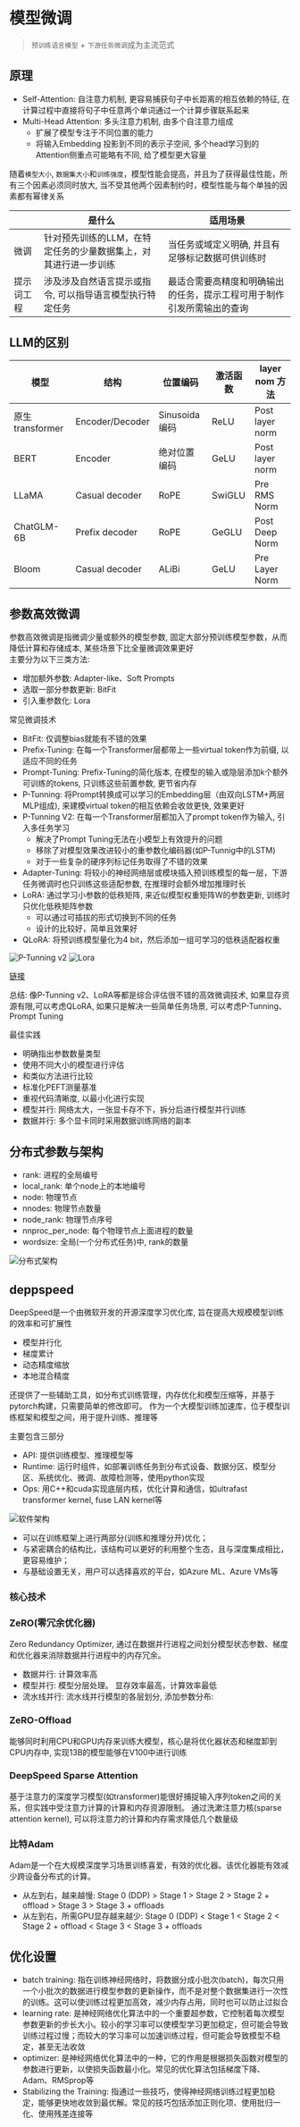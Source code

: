 # 模型微调

> `预训练语言模型` + `下游任务微调`成为主流范式

## 原理

- Self-Attention: 自注意力机制, 更容易捕获句子中长距离的相互依赖的特征, 在计算过程中直接将句子中任意两个单词通过一个计算步骤联系起来
- Multi-Head Attention: 多头注意力机制, 由多个自注意力组成
  - 扩展了模型专注于不同位置的能力  
  - 将输入Embedding 投影到不同的表示子空间, 多个head学习到的Attention侧重点可能略有不同, 给了模型更大容量

随着`模型大小`, `数据集大小`和`训练强度`，模型性能会提高，并且为了获得最佳性能，所有三个因素必须同时放大, 当不受其他两个因素制约时，模型性能与每个单独的因素都有幂律关系
 
|            | 是什么                                                          | 适用场景                                                               |
| ---------- | --------------------------------------------------------------- | ---------------------------------------------------------------------- |
| 微调       | 针对预先训练的LLM，在特定任务的少量数据集上，对其进行进一步训练 | 当任务或域定义明确, 并且有足够标记数据可供训练时                       |
| 提示词工程 | 涉及涉及自然语言提示或指令, 可以指导语言模型执行特定任务        | 最适合需要高精度和明确输出的任务，提示工程可用于制作引发所需输出的查询 |

## LLM的区别

| 模型            | 结构            | 位置编码      | 激活函数 | layer nom 方法  |
| --------------- | --------------- | ------------- | -------- | --------------- |
| 原生transformer | Encoder/Decoder | Sinusoida编码 | ReLU     | Post layer norm |
| BERT            | Encoder         | 绝对位置编码  | GeLU     | Post layer norm |
| LLaMA           | Casual decoder  | RoPE          | SwiGLU   | Pre RMS Norm    |
| ChatGLM-6B      | Prefix decoder  | RoPE          | GeGLU    | Post Deep Norm  |
| Bloom           | Casual decoder  | ALiBi         | GeLU     | Pre Layer Norm  |

## 参数高效微调

参数高效微调是指微调少量或额外的模型参数, 固定大部分预训练模型参数，从而降低计算和存储成本, 某些场景下比全量微调效果更好  
主要分为以下三类方法:

- 增加额外参数: Adapter-like、Soft Prompts
- 选取一部分参数更新: BitFit
- 引入重参数化: Lora

常见微调技术

- BitFit: 仅调整bias就能有不错的效果
- Prefix-Tuning: 在每一个Transformer层都带上一些virtual token作为前缀, 以适应不同的任务
- Prompt-Tuning: Prefix-Tuning的简化版本, 在模型的输入或隐层添加k个额外可训练的tokens, 只训练这些前置参数, 更节省内存
- P-Tunning: 将Prompt转换成可以学习的Embedding层（由双向LSTM+两层MLP组成), 来建模virtual token的相互依赖会收敛更快, 效果更好
- P-Tunning V2: 在每一个Transformer层都加入了prompt token作为输入, 引入多任务学习
  - 解决了Prompt Tuning无法在小模型上有效提升的问题  
  - 移除了对模型效果改进较小的重参数化编码器(如P-Tunnig中的LSTM)
  - 对于一些复杂的硬序列标记任务取得了不错的效果
- Adapter-Tuning: 将较小的神经网络层或模块插入预训练模型的每一层，下游任务微调时也只训练这些适配参数, 在推理时会额外增加推理时长
- LoRA: 通过学习小参数的低秩矩阵, 来近似模型权重矩阵W的参数更新, 训练时只优化低秩矩阵参数
  - 可以通过可插拔的形式切换到不同的任务
  - 设计的比较好，简单且效果好
- QLoRA: 将预训练模型量化为4 bit，然后添加一组可学习的低秩适配器权重

![P-Tunning v2](./images/P-Tunning.png)
![Lora](./images/LoRA.png)

[链接](https://zhuanlan.zhihu.com/p/636215898)

总结: 像P-Tunning v2、LoRA等都是综合评估很不错的高效微调技术, 如果显存资源有限,可以考虑QLoRA, 如果只是解决一些简单任务场景, 可以考虑P-Tunning、Prompt Tuning

最佳实践

- 明确指出参数数量类型
- 使用不同大小的模型进行评估
- 和类似方法进行比较
- 标准化PEFT测量基准
- 重视代码清晰度, 以最小化进行实现
- 模型并行: 网络太大，一张显卡存不下，拆分后进行模型并行训练
- 数据并行: 多个显卡同时采用数据训练网络的副本

## 分布式参数与架构

- rank: 进程的全局编号
- local_rank: 单个node上的本地编号
- node: 物理节点
- nnodes: 物理节点数量
- node_rank: 物理节点序号
- nnproc_per_node: 每个物理节点上面进程的数量
- wordsize: 全局(一个分布式任务)中, rank的数量

![分布式架构](./images/分布式架构.webp)

## deppspeed

DeepSpeed是一个由微软开发的开源深度学习优化库, 旨在提高大规模模型训练的效率和可扩展性

- 模型并行化
- 梯度累计
- 动态精度缩放
- 本地混合精度

还提供了一些辅助工具，如分布式训练管理，内存优化和模型压缩等，并基于pytorch构建，只需要简单的修改即可。 作为一个大模型训练加速库，位于模型训练框架和模型之间，用于提升训练、推理等

主要包含三部分

- API: 提供训练模型、推理模型等
- Runtime: 运行时组件，如部署训练任务到分布式设备、数据分区、模型分区、系统优化、微调、故障检测等，使用python实现
- Ops: 用C++和cuda实现底层内核，优化计算和通信，如ultrafast transformer kernel, fuse LAN kernel等

![软件架构](./images/deepspeed架构图.webp)

- 可以在训练框架上进行两部分(训练和推理分开)优化；
- 与紧密耦合的结构比，该结构可以更好的利用整个生态，且与深度集成相比，更容易维护；
- 与基础设置无关，用户可以选择喜欢的平台，如Azure ML、Azure VMs等

### 核心技术

### ZeRO(零冗余优化器)

Zero Redundancy Optimizer, 通过在数据并行进程之间划分模型状态参数、梯度和优化器来消除数据并行进程中的内存冗余。

- 数据并行: 计算效率高
- 模型并行: 模型分层处理。 显存效率最高，计算效率最低
- 流水线并行: 流水线并行模型的各层划分, 添加参数分布:

### ZeRO-Offload

能够同时利用CPU和GPU内存来训练大模型，核心是将优化器状态和梯度卸到CPU内存中, 实现13B的模型能够在V100中进行训练

### DeepSpeed Sparse Attention

基于注意力的深度学习模型(如transformer)能很好捕捉输入序列token之间的关系，但实践中受注意力计算的计算和内存资源限制。 通过洗漱注意力核(sparse attention kernel), 可以将注意力的计算和内存需求降低几个数量级

### 比特Adam

Adam是一个在大规模深度学习场景训练喜爱，有效的优化器。该优化器能有效减少跨设备分布式的计算。

- 从左到右，越来越慢: Stage 0 (DDP) > Stage 1 > Stage 2 > Stage 2 + offload > Stage 3 > Stage 3 + offloads
- 从左到右，所需GPU显存越来越少: Stage 0 (DDP) < Stage 1 < Stage 2 < Stage 2 + offload < Stage 3 < Stage 3 + offloads

## 优化设置

- batch training: 指在训练神经网络时，将数据分成小批次(batch)，每次只用一个小批次的数据进行模型参数的更新操作，而不是对整个数据集进行一次性的训练。这可以使训练过程更加高效，减少内存占用，同时也可以防止过拟合
- learning rate: 是神经网络优化算法中的一个重要超参数，它控制着每次模型参数更新的步长大小。较小的学习率可以使模型学习更加稳定，但可能会导致训练过程过慢；而较大的学习率可以加速训练过程，但可能会导致模型不稳定，甚至无法收敛
- optimizer: 是神经网络优化算法中的一种，它的作用是根据损失函数对模型的参数进行更新，以使损失函数最小化。常见的优化算法包括梯度下降、Adam、RMSprop等
- Stabilizing the Training: 指通过一些技巧，使得神经网络训练过程更加稳定，能够更快地收敛到最优解。常见的技巧包括添加正则化项、使用批归一化、使用残差连接等
